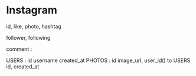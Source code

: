 # Instagram

id, like, photo, hashtag

follower, following

comment :

USERS : id username created_at
PHOTOS : id image_url, user_id() to USERS id, created_at